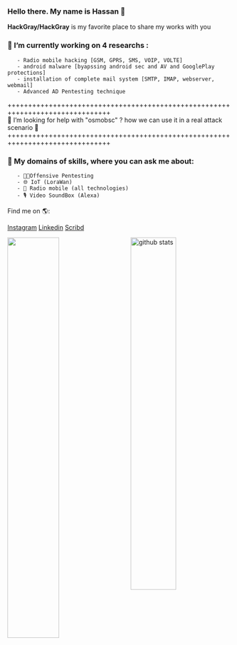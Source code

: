 ### Hello there. My name is Hassan 👋


**HackGray/HackGray** is my favorite place to share my works with you


### 🔭 I’m currently working on 4 researchs : 
       - Radio mobile hacking [GSM, GPRS, SMS, VOIP, VOLTE] 
       - android malware [byapssing android sec and AV and GooglePlay protections]
       - installation of complete mail system [SMTP, IMAP, webserver, webmail]
       - Advanced AD Pentesting technique
+++++++++++++++++++++++++++++++++++++++++++++++++++++++++++++++++++++++++++++++           
🤔 I’m looking for help with "osmobsc" ? how we can use it in a real attack scenario 🤔
+++++++++++++++++++++++++++++++++++++++++++++++++++++++++++++++++++++++++++++++ 
### 💬 My domains of skills, where you can ask me about:
       - 🐱‍💻Offensive Pentesting 
       - 🌐 IoT (LoraWan)
       - 📡 Radio mobile (all technologies)
       - 🎙️ Video SoundBox (Alexa)

Find me on 🌎:
    <div class="button-group minor-group">
    <a href="https://www.instagram.com/mic.tec/" class="button primary">Instagram</a>
    <a href="https://www.linkedin.com/in/hassan-profile/" class="button">Linkedin</a>
    <a href="https://www.scribd.com/in/hassan-profile/" class="button">Scribd</a>   
    </div>
    
   <img src="https://github-readme-streak-stats.herokuapp.com/?user=HackGray&theme=dark" width="48%" >
   <img src="https://github-readme-stats.vercel.app/api?username=hackGray&show_icons=true&theme=gotham" alt="github stats" width="45%" align="right"/>
